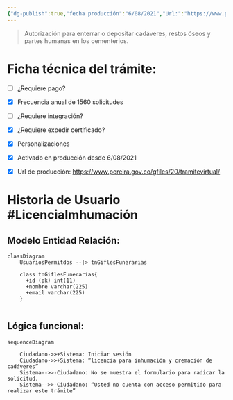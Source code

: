 ```yaml
---
{"dg-publish":true,"fecha producción":"6/08/2021","Url:":"https://www.pereira.gov.co/gfiles/20/tramitevirtual/","permalink":"/alcaldia-de-pereira/tramites-implementados/tramite-licencia-de-cremacion-e-inhumacion-de-cadaveres/","dgPassFrontmatter":true}
---
```



>Autorización para enterrar o depositar cadáveres, restos óseos y partes humanas en los cementerios.

# Ficha técnica del trámite:

- [ ] ¿Requiere pago?  
- [x] Frecuencia anual de 1560 solicitudes
- [ ] ¿Requiere integración?
- [x] ¿Requiere expedir certificado?
- [x] Personalizaciones
- [x] Activado en producción desde 6/08/2021
- [x] Url de producción: https://www.pereira.gov.co/gfiles/20/tramitevirtual/



# Historia de Usuario #LicenciaImhumación


## Modelo Entidad Relación: 

``` mermaid 
classDiagram
    UsuariosPermitdos --|> tnGiflesFunerarias
  
    class tnGiflesFunerarias{
      +id (pk) int(11)
      +nombre varchar(225)
      +email varchar(225)  
    }
   
```

## Lógica funcional:


``` mermaid 
sequenceDiagram

    Ciudadano->>+Sistema: Iniciar sesión
    Ciudadano->>+Sistema: “licencia para inhumación y cremación de cadáveres”
    Sistema-->>-Ciudadano: No se muestra el formulario para radicar la solicitud.
    Sistema-->>-Ciudadano: “Usted no cuenta con acceso permitido para realizar este trámite”

```